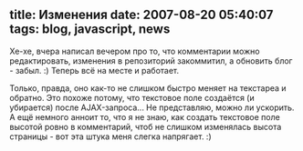 title: Изменения
date: 2007-08-20 05:40:07
tags: blog, javascript, news
----


Хе-хе, вчера написал вечером про то, что комментарии можно редактировать, изменения в репозиторий закоммитил, а обновить блог - забыл. :) Теперь всё на месте и работает.

Только, правда, оно как-то не слишком быстро меняет на текстареа и обратно. Это похоже потому, что текстовое поле создаётся (и убирается) после  AJAX-запроса... Не представляю, можно ли ускорить. А ещё немного анноит то, что я не знаю, как создать текстовое поле высотой ровно в комментарий, чтоб не слишком изменялась высота страницы - вот эта штука меня слегка напрягает. :)
